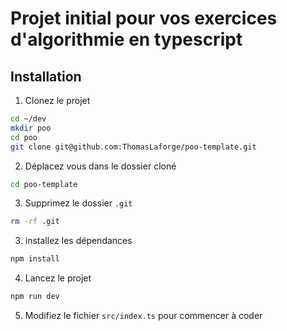 # Projet initial pour vos exercices d'algorithmie en typescript

## Installation

1. Clonez le projet
```bash
cd ~/dev
mkdir poo
cd poo
git clone git@github.com:ThomasLaforge/poo-template.git
```
2. Déplacez vous dans le dossier cloné
```bash
cd poo-template
```
3. Supprimez le dossier `.git`
```bash
rm -rf .git
```
3. installez les dépendances
```bash
npm install
``` 
4. Lancez le projet
```bash
npm run dev
```
5. Modifiez le fichier `src/index.ts` pour commencer à coder